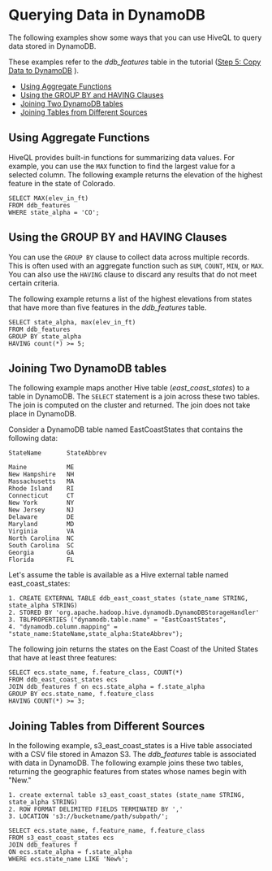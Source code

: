 # Querying Data in DynamoDB<a name="EMRforDynamoDB.Querying"></a>

The following examples show some ways that you can use HiveQL to query data stored in DynamoDB\.

These examples refer to the *ddb\_features* table in the tutorial \([Step 5: Copy Data to DynamoDB](EMRforDynamoDB.Tutorial.CopyDataToDDB.md) \)\.


+ [Using Aggregate Functions](#w3ab1c31c13c17b9)
+ [Using the GROUP BY and HAVING Clauses](#w3ab1c31c13c17c11)
+ [Joining Two DynamoDB tables](#w3ab1c31c13c17c13)
+ [Joining Tables from Different Sources](#w3ab1c31c13c17c15)

## Using Aggregate Functions<a name="w3ab1c31c13c17b9"></a>

HiveQL provides built\-in functions for summarizing data values\. For example, you can use the `MAX` function to find the largest value for a selected column\. The following example returns the elevation of the highest feature in the state of Colorado\.

```
SELECT MAX(elev_in_ft) 
FROM ddb_features
WHERE state_alpha = 'CO';
```

## Using the GROUP BY and HAVING Clauses<a name="w3ab1c31c13c17c11"></a>

You can use the `GROUP BY` clause to collect data across multiple records\. This is often used with an aggregate function such as `SUM`, `COUNT`, `MIN`, or `MAX`\. You can also use the `HAVING` clause to discard any results that do not meet certain criteria\.

The following example returns a list of the highest elevations from states that have more than five features in the *ddb\_features* table\.

```
SELECT state_alpha, max(elev_in_ft) 
FROM ddb_features 
GROUP BY state_alpha 
HAVING count(*) >= 5;
```

## Joining Two DynamoDB tables<a name="w3ab1c31c13c17c13"></a>

The following example maps another Hive table \(*east\_coast\_states*\) to a table in DynamoDB\. The `SELECT` statement is a join across these two tables\. The join is computed on the cluster and returned\. The join does not take place in DynamoDB\. 

Consider a DynamoDB table named EastCoastStates that contains the following data:

```
StateName       StateAbbrev

Maine           ME
New Hampshire   NH
Massachusetts   MA
Rhode Island    RI
Connecticut     CT
New York        NY
New Jersey      NJ
Delaware        DE
Maryland        MD
Virginia        VA
North Carolina  NC
South Carolina  SC
Georgia         GA
Florida         FL
```

Let's assume the table is available as a Hive external table named east\_coast\_states:

```
1. CREATE EXTERNAL TABLE ddb_east_coast_states (state_name STRING, state_alpha STRING)
2. STORED BY 'org.apache.hadoop.hive.dynamodb.DynamoDBStorageHandler'
3. TBLPROPERTIES ("dynamodb.table.name" = "EastCoastStates",
4. "dynamodb.column.mapping" = "state_name:StateName,state_alpha:StateAbbrev");
```

The following join returns the states on the East Coast of the United States that have at least three features:

```
SELECT ecs.state_name, f.feature_class, COUNT(*)
FROM ddb_east_coast_states ecs 
JOIN ddb_features f on ecs.state_alpha = f.state_alpha
GROUP BY ecs.state_name, f.feature_class 
HAVING COUNT(*) >= 3;
```

## Joining Tables from Different Sources<a name="w3ab1c31c13c17c15"></a>

In the following example, s3\_east\_coast\_states is a Hive table associated with a CSV file stored in Amazon S3\. The *ddb\_features* table is associated with data in DynamoDB\. The following example joins these two tables, returning the geographic features from states whose names begin with "New\."

```
1. create external table s3_east_coast_states (state_name STRING, state_alpha STRING) 
2. ROW FORMAT DELIMITED FIELDS TERMINATED BY ',' 
3. LOCATION 's3://bucketname/path/subpath/';
```

```
SELECT ecs.state_name, f.feature_name, f.feature_class
FROM s3_east_coast_states ecs 
JOIN ddb_features f   
ON ecs.state_alpha = f.state_alpha 
WHERE ecs.state_name LIKE 'New%';
```